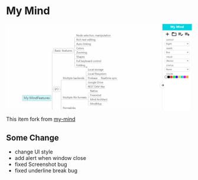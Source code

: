 My Mind
=======

![Screenshot](icons/screenshot.png)

This item fork from [my-mind](https://github.com/ondras/my-mind)

## Some Change
- change UI style
- add alert when window close 
- fixed Screenshot bug
- fixed underline break bug


